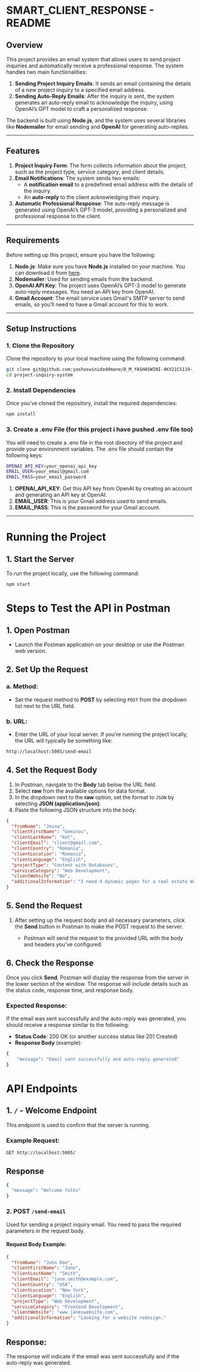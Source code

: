 # SMART_CLIENT_RESPONSE - README

## Overview

This project provides an email system that allows users to send project inquiries and automatically receive a professional response. The system handles two main functionalities:

1. **Sending Project Inquiry Emails**: It sends an email containing the details of a new project inquiry to a specified email address.
2. **Sending Auto-Reply Emails**: After the inquiry is sent, the system generates an auto-reply email to acknowledge the inquiry, using OpenAI’s GPT model to craft a personalized response.

The backend is built using **Node.js**, and the system uses several libraries like **Nodemailer** for email sending and **OpenAI** for generating auto-replies.

---

## Features

1. **Project Inquiry Form**: The form collects information about the project, such as the project type, service category, and client details.
2. **Email Notifications**: The system sends two emails:
   - A **notification email** to a predefined email address with the details of the inquiry.
   - An **auto-reply** to the client acknowledging their inquiry.
3. **Automatic Professional Response**: The auto-reply message is generated using OpenAI’s GPT-3 model, providing a personalized and professional response to the client.

---

## Requirements

Before setting up this project, ensure you have the following:

1. **Node.js**: Make sure you have **Node.js** installed on your machine. You can download it from [here](https://nodejs.org/).
2. **Nodemailer**: Used for sending emails from the backend.
3. **OpenAI API Key**: The project uses OpenAI’s GPT-3 model to generate auto-reply messages. You need an API key from OpenAI.
4. **Gmail Account**: The email service uses Gmail's SMTP server to send emails, so you’ll need to have a Gmail account for this to work.

---

## Setup Instructions

### 1. Clone the Repository

Clone the repository to your local machine using the following command:

```bash
git clone git@github.com:yashaswinidoddmane/D_M_YASHASWINI-4KV21CS119-_SMART_CLIENT_RESPONSE_KVG_COLLEGE_OF_ENGINEERING_SULLIA_D_K.git
cd project-inquiry-system
```

### 2. Install Dependencies

Once you’ve cloned the repository, install the required dependencies:

```bash
npm install
```

### 3. Create a .env File (for this project i have pushed .env file too)

You will need to create a .env file in the root directory of the project and provide your environment variables. The .env file should contain the following keys:

```bash
OPENAI_API_KEY=your_openai_api_key
EMAIL_USER=your_email@gmail.com
EMAIL_PASS=your_email_password

```

1. **OPENAI_API_KEY**: Get this API key from OpenAI by creating an account and generating an API key at OpenAI.
2. **EMAIL_USER**: This is your Gmail address used to send emails.
3. **EMAIL_PASS**: This is the password for your Gmail account.

---

# Running the Project

## 1. Start the Server

To run the project locally, use the following command:

```bash
npm start
```

# Steps to Test the API in Postman

## 1. Open Postman

- Launch the Postman application on your desktop or use the Postman web version.

## 2. Set Up the Request

### a. Method:

- Set the request method to **POST** by selecting `POST` from the dropdown list next to the URL field.

### b. URL:

- Enter the URL of your local server. If you're running the project locally, the URL will typically be something like:

```bash
http://localhost:5005/send-email
```

## 4. Set the Request Body

1. In Postman, navigate to the **Body** tab below the URL field.
2. Select **raw** from the available options for data format.
3. In the dropdown next to the **raw** option, set the format to `JSON` by selecting **JSON (application/json)**.
4. Paste the following JSON structure into the body:

```json
{
  "fromName": "Jesna",
  "clientFirstName": "Geminas",
  "clientLastName": "Ket",
  "clientEmail": "client@gmail.com",
  "clientCountry": "Romania",
  "clientLocation": "Romania",
  "clientLanguage": "English",
  "projectType": "Content with Databases",
  "serviceCategory": "Web Development",
  "clientWebsite": "No",
  "additionalInformation": "I need 4 dynamic pages for a real estate Web-application: one each for apartments, houses, business centres, and land. I need 2 filters for 'for sale' and 'for rent,' and they should be connected. Don't bother with the design; I'll handle that. I just need the functionality. The budget should be $100000. Thank you!"
}
```

## 5. Send the Request

1. After setting up the request body and all necessary parameters, click the **Send** button in Postman to make the POST request to the server.

   - Postman will send the request to the provided URL with the body and headers you've configured.

## 6. Check the Response

Once you click **Send**, Postman will display the response from the server in the lower section of the window. The response will include details such as the status code, response time, and response body.

### Expected Response:

If the email was sent successfully and the auto-reply was generated, you should receive a response similar to the following:

- **Status Code**: 200 OK (or another success status like 201 Created)
- **Response Body** (example):

```bash
{
    "message": "Email sent successfully and auto-reply generated"
}
```

# API Endpoints

## 1. `/` - Welcome Endpoint

This endpoint is used to confirm that the server is running.

### Example Request:

```bash
GET http://localhost:5005/
```

## Response

```bash
{
  "message": "Welcome folks"
}
```

### 2. POST `/send-email`

Used for sending a project inquiry email. You need to pass the required parameters in the request body.

#### Request Body Example:

```json
{
  "fromName": "John Doe",
  "clientFirstName": "Jane",
  "clientLastName": "Smith",
  "clientEmail": "jane.smith@example.com",
  "clientCountry": "USA",
  "clientLocation": "New York",
  "clientLanguage": "English",
  "projectType": "Web Development",
  "serviceCategory": "Frontend Development",
  "clientWebsite": "www.janeswebsite.com",
  "additionalInformation": "Looking for a website redesign."
}
```

## Response:

The response will indicate if the email was sent successfully and if the auto-reply was generated.
